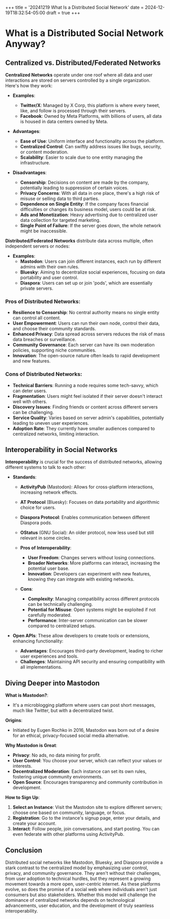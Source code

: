 +++
title = '20241219 What Is a Distributed Social Network'
date = 2024-12-19T18:32:54-05:00
draft = true
+++

# What is a Distributed Social Network Anyway?

## Centralized vs. Distributed/Federated Networks

**Centralized Networks** operate under one roof where all data and user interactions are stored on servers controlled by a single organization. Here's how they work:

- **Examples**:
  - **Twitter/X**: Managed by X Corp, this platform is where every tweet, like, and follow is processed through their servers. 
  - **Facebook**: Owned by Meta Platforms, with billions of users, all data is housed in data centers owned by Meta.

- **Advantages**:
  - **Ease of Use**: Uniform interface and functionality across the platform.
  - **Centralized Control**: Can swiftly address issues like bugs, security, or content moderation.
  - **Scalability**: Easier to scale due to one entity managing the infrastructure.

- **Disadvantages**:
  - **Censorship**: Decisions on content are made by the company, potentially leading to suppression of certain voices.
  - **Privacy Concerns**: With all data in one place, there's a high risk of misuse or selling data to third parties.
  - **Dependence on Single Entity**: If the company faces financial difficulties or changes its business model, users could be at risk.
  - **Ads and Monetization**: Heavy advertising due to centralized user data collection for targeted marketing.
  - **Single Point of Failure**: If the server goes down, the whole network might be inaccessible.

**Distributed/Federated Networks** distribute data across multiple, often independent servers or nodes:

- **Examples**:
  - **Mastodon**: Users can join different instances, each run by different admins with their own rules.
  - **Bluesky**: Aiming to decentralize social experiences, focusing on data portability and user control.
  - **Diaspora**: Users can set up or join 'pods', which are essentially private servers.

### Pros of Distributed Networks:
- **Resilience to Censorship**: No central authority means no single entity can control all content.
- **User Empowerment**: Users can run their own node, control their data, and choose their community standards.
- **Enhanced Privacy**: Data spread across servers reduces the risk of mass data breaches or surveillance.
- **Community Governance**: Each server can have its own moderation policies, supporting niche communities.
- **Innovation**: The open-source nature often leads to rapid development and new features.

### Cons of Distributed Networks:
- **Technical Barriers**: Running a node requires some tech-savvy, which can deter users.
- **Fragmentation**: Users might feel isolated if their server doesn't interact well with others.
- **Discovery Issues**: Finding friends or content across different servers can be challenging.
- **Service Quality**: Varies based on server admin's capabilities, potentially leading to uneven user experiences.
- **Adoption Rate**: They currently have smaller audiences compared to centralized networks, limiting interaction.

## Interoperability in Social Networks

**Interoperability** is crucial for the success of distributed networks, allowing different systems to talk to each other:

- **Standards**:
  - **ActivityPub** (Mastodon): Allows for cross-platform interactions, increasing network effects.
  - **AT Protocol** (Bluesky): Focuses on data portability and algorithmic choice for users.
  - **Diaspora Protocol**: Enables communication between different Diaspora pods.
  - **OStatus** (GNU Social): An older protocol, now less used but still relevant in some circles.

  - **Pros of Interoperability**: 
    - **User Freedom**: Changes servers without losing connections.
    - **Broader Networks**: More platforms can interact, increasing the potential user base.
    - **Innovation**: Developers can experiment with new features, knowing they can integrate with existing networks.

  - **Cons**: 
    - **Complexity**: Managing compatibility across different protocols can be technically challenging.
    - **Potential for Misuse**: Open systems might be exploited if not carefully moderated.
    - **Performance**: Inter-server communication can be slower compared to centralized setups.

- **Open APIs**: These allow developers to create tools or extensions, enhancing functionality:

  - **Advantages**: Encourages third-party development, leading to richer user experiences and tools.
  - **Challenges**: Maintaining API security and ensuring compatibility with all implementations.

## Diving Deeper into Mastodon

**What is Mastodon?**:
- It's a microblogging platform where users can post short messages, much like Twitter, but with a decentralized twist.

**Origins**: 
- Initiated by Eugen Rochko in 2016, Mastodon was born out of a desire for an ethical, privacy-focused social media alternative.

**Why Mastodon is Great**:
- **Privacy**: No ads, no data mining for profit.
- **User Control**: You choose your server, which can reflect your values or interests.
- **Decentralized Moderation**: Each instance can set its own rules, fostering unique community environments.
- **Open Source**: Encourages transparency and community contribution in development.

**How to Sign Up**:
1. **Select an Instance**: Visit the Mastodon site to explore different servers; choose one based on community, language, or focus.
2. **Registration**: Go to the instance's signup page, enter your details, and create your account.
3. **Interact**: Follow people, join conversations, and start posting. You can even federate with other platforms using ActivityPub.

## Conclusion

Distributed social networks like Mastodon, Bluesky, and Diaspora provide a stark contrast to the centralized model by emphasizing user control, privacy, and community governance. They aren't without their challenges, from user adoption to technical hurdles, but they represent a growing movement towards a more open, user-centric internet. As these platforms evolve, so does the promise of a social web where individuals aren't just consumers but also stakeholders. Whether this model will challenge the dominance of centralized networks depends on technological advancements, user education, and the development of truly seamless interoperability.
